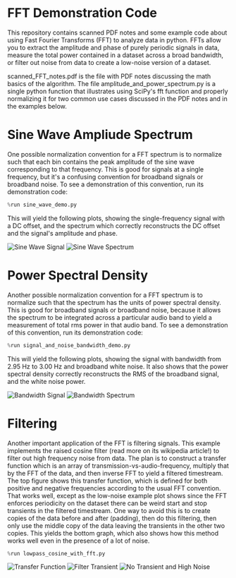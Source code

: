 # FFT Demonstration Code

This repository contains scanned PDF notes and some example code about using Fast Fourier Transforms (FFT) to analyze data in python. FFTs allow you to extract the amplitude and phase of purely periodic signals in data, measure the total power contained in a dataset across a broad bandwidth, or filter out noise from data to create a low-noise version of a dataset.

scanned_FFT_notes.pdf is the file with PDF notes discussing the math basics of the algorithm. The file amplitude_and_power_spectrum.py is a single python function that illustrates using SciPy's fft function and properly normalizing it for two common use cases discussed in the PDF notes and in the examples below.

# Sine Wave Ampliude Spectrum

One possible normalization convention for a FFT spectrum is to normalize such that each bin contains the peak amplitude of the sine wave corresponding to that frequency. This is good for signals at a single frequency, but it's a confusing convention for broadband signals or broadband noise. To see a demonstration of this convention, run its demonstration code:

```python
%run sine_wave_demo.py
```

This will yield the following plots, showing the single-frequency signal with a DC offset, and the spectrum which correctly reconstructs the DC offset and the signal's amplitude and phase.

![Sine Wave Signal](plot_images/sinewave_signal_timestream.png?raw=true)
![Sine Wave Spectrum](plot_images/sinewave_signal_spectrum.png?raw=true)

# Power Spectral Density

Another possible normalization convention for a FFT spectrum is to normalize such that the spectrum has the units of power spectral density. This is good for broadband signals or broadband noise, because it allows the spectrum to be integrated across a particular audio band to yield a measurement of total rms power in that audio band. To see a demonstration of this convention, run its demonstration code:

```python
%run signal_and_noise_bandwidth_demo.py
```

This will yield the following plots, showing the signal with bandwidth from 2.95 Hz to 3.00 Hz and broadband white noise. It also shows that the power spectral density correctly reconstructs the RMS of the broadband signal, and the white noise power.

![Bandwidth Signal](plot_images/bandwidth_signal_timestream.png?raw=true)
![Bandwidth Spectrum](plot_images/bandwidth_signal_spectrum.png?raw=true)

# Filtering

Another important application of the FFT is filtering signals. This example implements the raised cosine filter (read more on its wikipedia article!) to filter out high frequency noise from data. The plan is to construct a transfer function which is an array of transmission-vs-audio-frequency, multiply that by the FFT of the data, and then inverse FFT to yield a filtered timestream. The top figure shows this transfer function, which is defined for both positive and negative frequencies according to the usual FFT convention. That works well, except as the low-noise example plot shows since the FFT enforces periodicity on the dataset there can be weird start and stop transients in the filtered timestream. One way to avoid this is to create copies of the data before and after (padding), then do this filtering, then only use the middle copy of the data leaving the transients in the other two copies. This yields the bottom graph, which also shows how this method works well even in the presence of a lot of noise.

```python
%run lowpass_cosine_with_fft.py
```

![Transfer Function](plot_images/filter_transfer_function.png?raw=true)
![Filter Transient](plot_images/filter_example_data_with_ringing.png?raw=true)
![No Transient and High Noise](plot_images/filter_example_data_noisy.png?raw=true)


